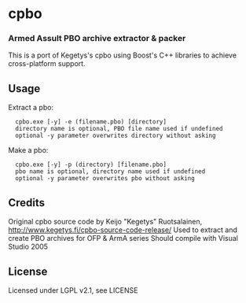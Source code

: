 # cpbo
### Armed Assult PBO archive extractor & packer

This is a port of Kegetys's cpbo using Boost's C++ libraries to achieve cross-platform support.

## Usage
Extract a pbo:
```
  cpbo.exe [-y] -e (filename.pbo) [directory]
  directory name is optional, PBO file name used if undefined
  optional -y parameter overwrites directory without asking
```
Make a pbo:
```
  cpbo.exe [-y] -p (directory) [filename.pbo]
  pbo name is optional, directory name used if undefined
  optional -y parameter overwrites pbo without asking
```

## Credits
Original cpbo source code by Keijo "Kegetys" Ruotsalainen, http://www.kegetys.fi/cpbo-source-code-release/
Used to extract and create PBO archives for OFP & ArmA series
Should compile with Visual Studio 2005

## License
Licensed under LGPL v2.1, see LICENSE
